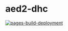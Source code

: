 # aed2-dhc
[![pages-build-deployment](https://github.com/cc-dhc/aed2/actions/workflows/pages/pages-build-deployment/badge.svg)](https://github.com/cc-dhc/aed2/actions/workflows/pages/pages-build-deployment)
